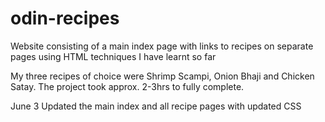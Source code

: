 # odin-recipes
Website consisting of a main index page with links to recipes on separate pages
using HTML techniques I have learnt so far

My three recipes of choice were Shrimp Scampi, Onion Bhaji and Chicken Satay. The project took approx. 2-3hrs to fully complete.

June 3
Updated the main index and all recipe pages with updated CSS